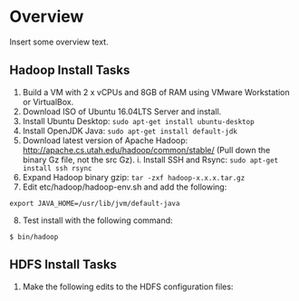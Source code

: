 # Overview

Insert some overview text.

## Hadoop Install Tasks

1. Build a VM with 2 x vCPUs and 8GB of RAM using VMware Workstation or VirtualBox.
2. Download ISO of Ubuntu 16.04LTS Server and install.
3. Install Ubuntu Desktop:  `sudo apt-get install ubuntu-desktop`
4. Install OpenJDK Java:  `sudo apt-get install default-jdk`
5. Download latest version of Apache Hadoop:  http://apache.cs.utah.edu/hadoop/common/stable/  (Pull down the binary Gz file, not the src Gz).
  i. Install SSH and Rsync:  `sudo apt-get install ssh rsync`
6. Expand Hadoop binary gzip:  `tar -zxf hadoop-x.x.x.tar.gz`
7. Edit etc/hadoop/hadoop-env.sh and add the following:

  `export JAVA_HOME=/usr/lib/jvm/default-java`
  
8. Test install with the following command:

  `$ bin/hadoop`
  
## HDFS Install Tasks

1. Make the following edits to the HDFS configuration files:

